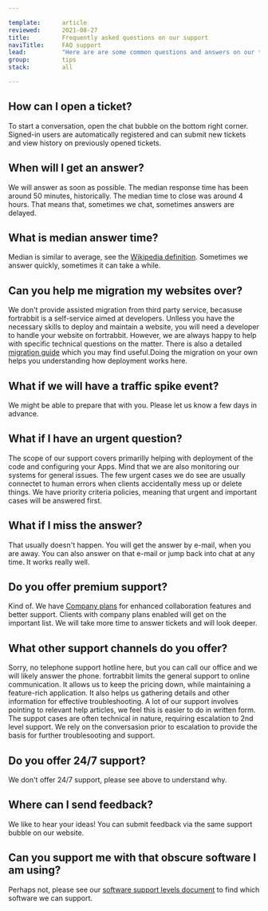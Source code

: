 ```yaml
---

template:      article
reviewed:      2021-08-27
title:         Frequently asked questions on our support
naviTitle:     FAQ support
lead:          "Here are are some common questions and answers on our terms of service."
group:         tips
stack:         all

---
```


## How can I open a ticket?

To start a conversation, open the chat bubble on the bottom right corner. Signed-in users are automatically registered and can submit new tickets and view history on previously opened tickets.

## When will I get an answer?

We will answer as soon as possible. The median response time has been around 50 minutes, historically. The median time to close was around 4 hours. That means that, sometimes we chat, sometimes answers are delayed.

## What is median answer time?

Median is similar to average, see the [Wikipedia definition](https://en.wikipedia.org/wiki/Median). Sometimes we answer quickly, sometimes it can take a while.

## Can you help me migration my websites over?

We don't provide assisted migration from third party service, becasuse fortrabbit is a self-service aimed at developers. Unlless you have the necessary skills to deploy and maintain a website, you will need a developer to handle your website on fortrabbit. However, we are always happy to help with specific technical questions on the matter. There is also a detailed [migration guide](https://help.fortrabbit.com/migrating) which you may find useful.Doing the migration on your own helps you understanding how deployment works here.

## What if we will have a traffic spike event?

We might be able to prepare that with you. Please let us know a few days in advance.

## What if I have an urgent question?

The scope of our support covers primarilly helping with deployment of the code and configuring your Apps. Mind that we are also monitoring our systems for general issues. The few urgent cases we do see are usually connectet to human errors when clients accidentally mess up or delete things. We have priority criteria policies, meaning that urgent and important cases will be answered first.

<!--
// pointless

That doesn't happen often.
-->

## What if I miss the answer?

That usually doesn't happen. You will get the answer by e-mail, when you are away. You can also answer on that e-mail or jump back into chat at any time. It works really well.

## Do you offer premium support?

Kind of. We have [Company plans](https://www.fortrabbit.com/company-plans) for enhanced collaboration features and better support. Clients with company plans enabled will get on the important list. We will take more time to answer tickets and will look deeper.

## What other support channels do you offer?

Sorry, no telephone support hotline here, but you can call our office and we will likely answer the phone. fortrabbit limits the general support to online communication. It allows us to keep the pricing down, while maintaining a feature-rich application. It also helps us gathering details and other information for effective troubleshooting. A lot of our support involves pointing to relevant help articles, we feel this is easier to do in written form. The suppot cases are often technical in nature, requiring escalation to 2nd level support. We rely on the conversasion prior to escalation to provide the basis for further troublesooting and support.

## Do you offer 24/7 support?

We don't offer 24/7 support, please see above to understand why.

## Where can I send feedback?

We like to hear your ideas! You can submit feedback via the same support bubble on our website.

## Can you support me with that obscure software I am using?

Perhaps not, please see our [software support levels document](https://help.fortrabbit.com/software-support-levels) to find which software we can support.
